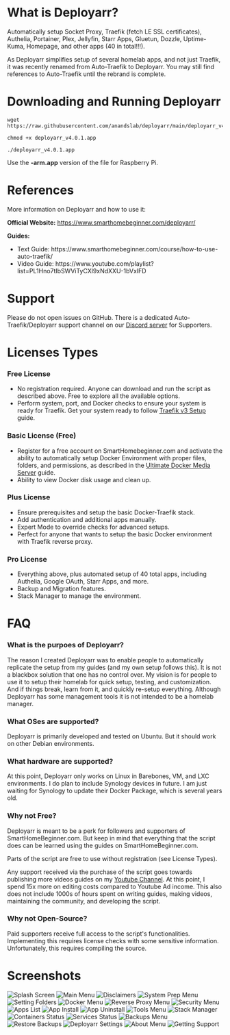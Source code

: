 # What is Deployarr?
Automatically setup Socket Proxy, Traefik (fetch LE SSL certificates), Authelia, Portainer, Plex, Jellyfin, Starr Apps, Gluetun, Dozzle, Uptime-Kuma, Homepage, and other apps (40 in total!!!). 

As Deployarr simplifies setup of several homelab apps, and not just Traefik, it was recently renamed from Auto-Traefik to Deployarr. You may still find references to Auto-Traefik until the rebrand is complete.

# Downloading and Running Deployarr
```
wget https://raw.githubusercontent.com/anandslab/deployarr/main/deployarr_v4.0.1.app
```
```
chmod +x deployarr_v4.0.1.app
```
```
./deployarr_v4.0.1.app
```

Use the <strong>-arm.app</strong> version of the file for Raspberry Pi. 

# References
More information on Deployarr and how to use it:

<strong>Official Website:</strong> https://www.smarthomebeginner.com/deployarr/

<strong>Guides:</strong>
<ul>
<li>Text Guide: https://www.smarthomebeginner.com/course/how-to-use-auto-traefik/</li>
<li>Video Guide: https://www.youtube.com/playlist?list=PL1Hno7tIbSWViTyCXl9xNdXXU-1bVxIFD</li>
</ul>

# Support
Please do not open issues on GitHub. There is a dedicated Auto-Traefik/Deployarr support channel on our [Discord server](https://www.smarthomebeginner.com/discord/) for Supporters.

# Licenses Types
### Free License
<ul>
<li>No registration required. Anyone can download and run the script as described above. Free to explore all the available options.</li>
<li>Perform system, port, and Docker checks to ensure your system is ready for Traefik. Get your system ready to follow <a href="https://www.smarthomebeginner.com/traefik-v3-docker-compose-guide-2024/" target="_blank">Traefik v3 Setup</a> guide.</li>
</ul>

### Basic License (Free)
<ul>
<li>Register for a free account on SmartHomebeginner.com and activate the ability to automatically setup Docker Environment with proper files, folders, and permissions, as described in the <a href="https://www.smarthomebeginner.com/docker-media-server-2024/" target="_blank">Ultimate Docker Media Server</a> guide.</li>
<li>Ability to view Docker disk usage and clean up.</li>
</ul>

### Plus License
<ul>
<li>Ensure prerequisites and setup the basic Docker-Traefik stack.</li>
<li>Add authentication and additional apps manually.</li>
<li>Expert Mode to override checks for advanced setups.</li>
<li>Perfect for anyone that wants to setup the basic Docker environment with Traefik reverse proxy.</li>
</ul>

### Pro License
<ul>
<li>Everything above, plus automated setup of 40 total apps, including Authelia, Google OAuth, Starr Apps, and more.</li>
<li>Backup and Migration features.</li>
<li>Stack Manager to manage the environment.</li>
</ul>

# FAQ
### What is the purpoes of Deployarr?
The reason I created Deployarr was to enable people to automatically replicate the setup from my guides (and my own setup follows this). It is not a blackbox solution that one has no control over. My vision is for people to use it to setup their homelab for quick setup, testing, and customization. And if things break, learn from it, and quickly re-setup everything. Although Deployarr has some management tools it is not intended to be a homelab manager. 

### What OSes are supported?
Deployarr is primarily developed and tested on Ubuntu. But it should work on other Debian environments. 

### What hardware are supported?
At this point, Deployarr only works on Linux in Barebones, VM, and LXC environments. I do plan to include Synology devices in future. I am just waiting for Synology to update their Docker Package, which is several years old. 

### Why not Free?
Deployarr is meant to be a perk for followers and supporters of SmartHomeBeginner.com. But keep in mind that everything that the script does can be learned using the guides on SmartHomeBeginner.com.

Parts of the script are free to use without registration (see License Types).

Any support received via the purchase of the script goes towards publishing more videos guides on my [Youtube Channel](https://www.youtube.com/@anandslab). At this point, I spend 15x more on editing costs compared to Youtube Ad income. This also does not include 1000s of hours spent on writing guides, making videos, maintaining the community, and developing the script.

### Why not Open-Source?
Paid supporters receive full access to the script's functionalities. Implementing this requires license checks with some sensitive information. Unfortunately, this requires compiling the source. 

# Screenshots
![Splash Screen](screenshots/v4/01%20Deployarr%204%20-%20Spash.png)
![Main Menu](screenshots/v4/02%20Deployarr%204%20-%20Main%20Menu.png)
![Disclaimers](screenshots/v4/03%20Deployarr%204%20-%20Disclaimers.png)
![System Prep Menu](screenshots/v4/04%20Deployarr%204%20-%20System%20Prep%20Menu.png)
![Setting Folders](screenshots/v4/05%20Deployarr%204%20-%20Set%20Folders.png)
![Docker Menu](screenshots/v4/06%20Deployarr%204%20-%20Docker%20Sub%20Menu.png)
![Reverse Proxy Menu](screenshots/v4/07%20Deployarr%204%20-%20Reverse%20Proxy%20Sub%20Menu.png)
![Security Menu](screenshots/v4/08%20Deployarr%204%20-%20Security%20Sub%20Menu.png)
![Apps List](screenshots/v4/09%20Deployarr%204%20-%20Apps%20Sub%20Menu.png)
![App Install](screenshots/v4/10%20Deployarr%204%20-%20App%20Install.png)
![App Uninstall](screenshots/v4/11%20Deployarr%204%20-%20App%20Uninstall.png)
![Tools Menu](screenshots/v4/12%20Deployarr%204%20-%20Tools%20Sub%20Menu.png)
![Stack Manager](screenshots/v4/13%20Deployarr%204%20-%20Stack%20Manager.png)
![Containers Status](screenshots/v4/14%20Deployarr%204%20-%20Containers%20Status.png)
![Services Status](screenshots/v4/15%20Deployarr%204%20-%20Services%20Status.png)
![Backups Menu](screenshots/v4/16%20Deployarr%204%20-%20Backups%20Sub%20Menu.png)
![Restore Backups](screenshots/v4/17%20Deployarr%204%20-%20Restore%20Backups.png)
![Deployarr Settings](screenshots/v4/18%20Deployarr%204%20-%20Deployarr%20Settings%20Menu.png)
![About Menu](screenshots/v4/19%20Deployarr%204%20-%20About%20Sub%20Menu.png)
![Getting Support](screenshots/v4/21%20Deployarr%204%20-%20Getting%20Support.png)
